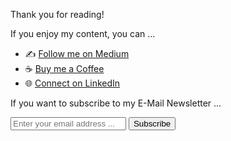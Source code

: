 Thank you for reading!

If you enjoy my content, you can ...
- ✍️ [Follow me on Medium](https://medium.com/@matthiaskarner)
- ☕ [Buy me a Coffee](https://www.buymeacoffee.com/matthiaskarner)
- 🌐 [Connect on LinkedIn](https://www.linkedin.com/in/matthiaskarner/)

If you want to subscribe to my E-Mail Newsletter ...
<form action="https://tinyletter.com/matthiaskarner"
      class="newsletter"
      method="post"
      target="popupwindow">
    <input type="text" name="email" id="tlemail" placeholder="Enter your email address ..."/>
    <input type="submit" value="Subscribe"/>
</form>